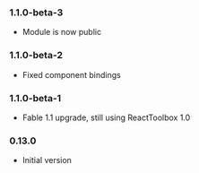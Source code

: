 ### 1.1.0-beta-3

* Module is now public

### 1.1.0-beta-2

* Fixed component bindings

### 1.1.0-beta-1

* Fable 1.1 upgrade, still using ReactToolbox 1.0

### 0.13.0

* Initial version
